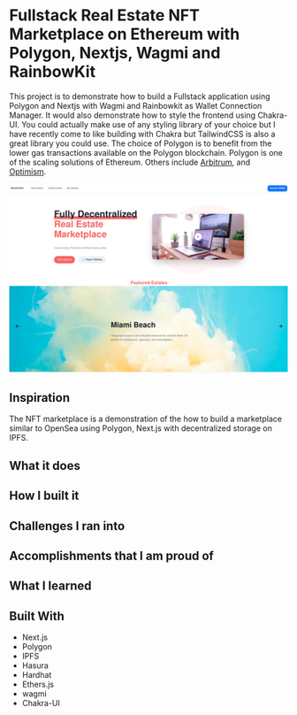# Fullstack Real Estate NFT Marketplace on Ethereum with Polygon, Nextjs, Wagmi and RainbowKit

This project is to demonstrate how to build a Fullstack application using Polygon and Nextjs with Wagmi and Rainbowkit as Wallet Connection Manager. It would also demonstrate how to style the frontend using Chakra-UI. You could actually make use of any styling library of your choice but I have recently come to like building with Chakra but TailwindCSS is also a great library you could use. The choice of Polygon is to benefit from the lower gas transactions available on the Polygon blockchain. Polygon is one of the scaling solutions of Ethereum. Others include [Arbitrum](https://developer.offchainlabs.com/docs/developer_quickstart), and [Optimism](https://optimism.io/).

![NFT Real Estate Landing Page](./nft-real-estate/public//Images//nftrealestate.png)

## Inspiration

The NFT marketplace is a demonstration of the how to build a marketplace similar to OpenSea using Polygon, Next.js with decentralized storage on IPFS.

## What it does

## How I built it

## Challenges I ran into

## Accomplishments that I am proud of

## What I learned

## Built With

- Next.js
- Polygon
- IPFS
- Hasura
- Hardhat
- Ethers.js
- wagmi
- Chakra-UI
